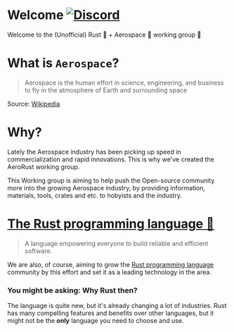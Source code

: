 # Welcome [![Discord](https://img.shields.io/discord/662244134316408833?label=Discord&style=flat-square)](https://discord.gg/RXNsMXc)
Welcome to the (Unofficial) Rust 🦀 + Aerospace 🚀 working group 🙌

# What is `Aerospace`?

> Aerospace is the human effort in science, engineering, and business to fly in the atmosphere of Earth and surrounding space

Source: [Wikipedia](https://en.wikipedia.org/wiki/Aerospace)

# Why?

Lately the Aerospace industry has been picking up speed in commercialization and rapid innovations. This is why we've created the AeroRust working group.

This Working group is aiming to help push the Open-source community more into the growing Aerospace industry, by providing information, materials, tools, crates and etc. to hobyists and the industry.

# [The Rust programming language 🦀](http://rust-lang.org)

> A language empowering everyone
to build reliable and efficient software. 

We are also, of course, aiming to grow the [Rust programming language](http://rust-lang.org) community by this effort and set it as a leading technology in the area.

### You might be asking: Why Rust then?

The language is quite new, but it's already changing a lot of industries. Rust has many compelling features and benefits over other languages, but it might not be the **only** language you need to choose and use.
